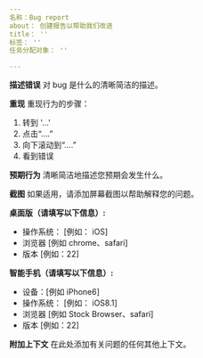 ```yaml
---
名称：Bug report
about： 创建报告以帮助我们改进
title： ''
标签： ''
任务分配对象： ''

---
```


**描述错误**
对 bug 是什么的清晰简洁的描述。

**重现**
重现行为的步骤：
1. 转到 '...'
2. 点击“....”
3. 向下滚动到“....”
4. 看到错误

**预期行为**
清晰简洁地描述您预期会发生什么。

**截图**
如果适用，请添加屏幕截图以帮助解释您的问题。

**桌面版（请填写以下信息）:**
 - 操作系统： [例如： iOS]
 - 浏览器 [例如 chrome、safari]
 - 版本 [例如：22]

**智能手机（请填写以下信息）:**
 - 设备：[例如 iPhone6]
 - 操作系统： [例如： iOS8.1]
 - 浏览器 [例如 Stock Browser、safari]
 - 版本 [例如：22]

**附加上下文**
在此处添加有关问题的任何其他上下文。
